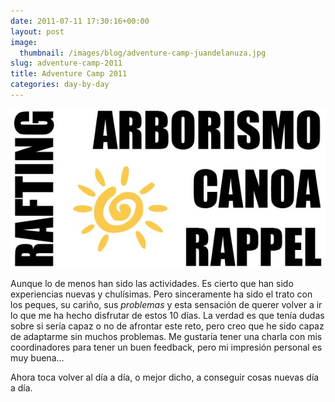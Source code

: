 ```yaml
---
date: 2011-07-11 17:30:16+00:00
layout: post
image:
  thumbnail: /images/blog/adventure-camp-juandelanuza.jpg
slug: adventure-camp-2011
title: Adventure Camp 2011
categories: day-by-day
---
```


[![](/images/blog/adventure-camp-juandelanuza.jpg)](/images/blog/adventure-camp-juandelanuza.jpg)



Aunque lo de menos han sido las actividades. Es cierto que han sido experiencias nuevas y chulísimas. Pero sinceramente ha sido el trato con los peques, su cariño, sus _problemas_ y esta sensación de querer volver a ir lo que me ha hecho disfrutar de estos 10 días. La verdad es que tenía dudas sobre si sería capaz o no de afrontar este reto, pero creo que he sido capaz de adaptarme sin muchos problemas. Me gustaría tener una charla con mis coordinadores para tener un buen feedback, pero mi impresión personal es muy buena...

Ahora toca volver al día a día, o mejor dicho, a conseguir cosas nuevas día a día.
